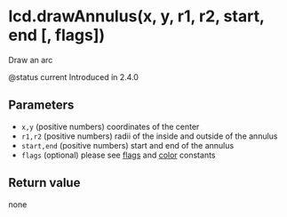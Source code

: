 # lcd.drawAnnulus(x, y, r1, r2, start, end \[, flags])

Draw an arc

@status current Introduced in 2.4.0

## Parameters

* `x,y` (positive numbers) coordinates of the center
* `r1,r2` (positive numbers) radii of the inside and outside of the annulus
* `start,end` (positive numbers) start and end of the annulus
* `flags` (optional) please see [flags](../constants/flags-and-pattern-constants.md) and [color](../constants/color-constants.md) constants

## Return value

none
